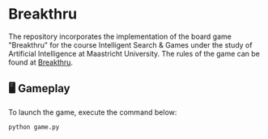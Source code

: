 # Breakthru

The repository incorporates the implementation of the board game "Breakthru" for the course Intelligent Search & Games under the study of Artificial Intelligence at Maastricht University. The rules of the game can be found at [Breakthru](https://en.wikipedia.org/wiki/Breakthru_(board_game)).

## 🖥️ Gameplay ##
To launch the game, execute the command below:
```
python game.py
```
